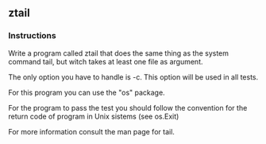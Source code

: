 ## ztail
### Instructions

Write a program called ztail that does the same thing as the system command tail, but witch takes at least one file as argument.

The only option you have to handle is -c. This option will be used in all tests.

For this program you can use the "os" package.

For the program to pass the test you should follow the convention for the return code of program in Unix sistems (see os.Exit)

For more information consult the man page for tail.

